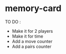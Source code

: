 ﻿# memory-card
TO DO : 
- Make it for 2 players 
- Make it for time
- Add  a move counter
- Add a pairs counter
